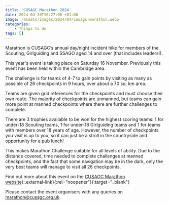 ```yaml
---
title: 'CUSAGC Marathon 2024'
date: 2024-04-20T16:27:00 +01:00
image: /assets/images/2024/04/cusagc-marathon.webp
categories:
    - Things to do
tags: []
---
```

Marathon is CUSAGC’s annual day/night incident hike for members of the Scouting, Girlguiding and SSAGO aged 14 and over (that includes leaders!).  

This year's event is taking place on Saturday 16 November. Previously this event has been held within the Cambridge area.

The challenge is for teams of 4-7 to gain points by visiting as many as possible of 26 checkpoints in 9 hours, over about a 70 sq. km area.

Teams are given grid references for the checkpoints and must choose their own route. The majority of checkpoints are unmanned, but teams can gain more point at manned checkpoints where there are further challenges to complete.

There are 3 trophies available to be won for the highest scoring teams: 1 for under-18 Scouting teams, 1 for under-18 Girlguiding teams and 1 for teams with members over 18 years of age. However, the number of checkpoints you visit is up to you, so it can just be a stroll in the countryside and opportunity for a pub lunch!

This makes Marathon Challenge suitable for all levels of ability. Due to the distance covered, time needed to complete challenges at manned checkpoints, and the fact that some navigation may be in the dark, only the very best teams will manage to visit all 26 checkpoints.

Find out more about this event on the [CUSAGC Marathon website](https://cusagc.soc.srcf.net/marathon/#:~:text=Marathon%202024%20will%20take%20place%20on%20Saturday%20the%2016th%20of%20November){:.external-link}{:rel="noopener"}{:target="_blank"}

Please contact the event organisers with any queries on <marathon@cusagc.org.uk>.
